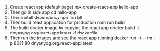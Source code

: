 1. Create react app (default page)
    npx create-react-app hello-app
2. Then go in side app
    cd hello-app
3. Then install dependency 
    npm install
4. Then build react application for production
    npm run build    
5. The build docker image by copying the react app
    docker build -t dnyanyog.org/react-app:latest -f dockerfile .
6. Then run the images and see the react app running
    docker run -it --rm -p 8081:80 dnyanyog.org/react-app:latest
